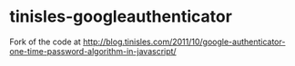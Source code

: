 # tinisles-googleauthenticator
Fork of the code at http://blog.tinisles.com/2011/10/google-authenticator-one-time-password-algorithm-in-javascript/
